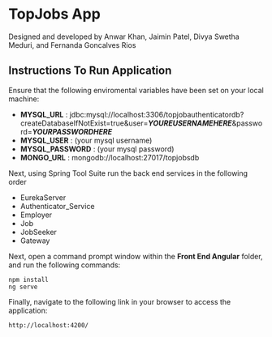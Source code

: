 # TopJobs App
Designed and developed by Anwar Khan, Jaimin Patel, Divya Swetha Meduri, and Fernanda Goncalves Rios

## Instructions To Run Application
Ensure that the following enviromental variables have been set on your local machine:

* **MYSQL_URL** : jdbc:mysql://localhost:3306/topjobauthenticatordb?createDatabaseIfNotExist=true&user=***YOUREUSERNAMEHERE***&password=***YOURPASSWORDHERE***
* **MYSQL_USER** : (your mysql username)
* **MYSQL_PASSWORD** : (your mysql password)
* **MONGO_URL** : mongodb://localhost:27017/topjobsdb

Next, using Spring Tool Suite run the back end services in the following order
* EurekaServer
* Authenticator_Service
* Employer
* Job
* JobSeeker
* Gateway

Next, open a command prompt window within the **Front End Angular** folder, and run the following commands:
```
npm install
ng serve
```

Finally, navigate to the following link in your browser to access the application:
```
http://localhost:4200/
```

